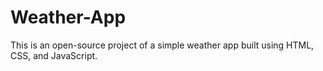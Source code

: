 # Weather-App
This is an open-source project of a simple weather app built using HTML, CSS, and JavaScript.
